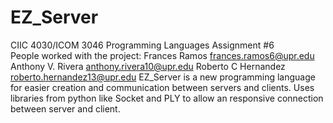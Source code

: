 # EZ_Server
CIIC 4030/ICOM 3046 Programming Languages Assignment #6  
People worked with the project:
Frances Ramos frances.ramos6@upr.edu
Anthony V. Rivera anthony.rivera10@upr.edu
Roberto C Hernandez roberto.hernandez13@upr.edu
EZ_Server is a new programming language for easier creation and communication between servers and clients. 
Uses libraries from python like Socket and PLY to allow an responsive connection between server and client.
